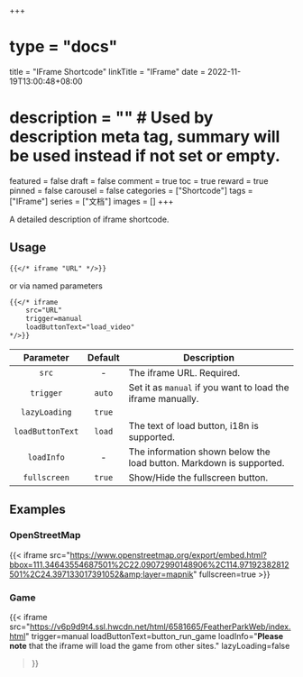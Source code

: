 +++
# type = "docs"
title = "IFrame Shortcode"
linkTitle = "IFrame"
date = 2022-11-19T13:00:48+08:00
# description = "" # Used by description meta tag, summary will be used instead if not set or empty.
featured = false
draft = false
comment = true
toc = true
reward = true
pinned = false
carousel = false
categories = ["Shortcode"]
tags = ["IFrame"]
series = ["文档"]
images = []
+++

A detailed description of iframe shortcode.

<!--more-->

## Usage

```markdown
{{</* iframe "URL" */>}}
```

or via named parameters

```markdown
{{</* iframe 
    src="URL"
    trigger=manual
    loadButtonText="load_video"
*/>}}
```

| Parameter | Default | Description
|:-:|:-:|---
| `src` | - | The iframe URL. Required.
| `trigger` | `auto` | Set it as `manual` if you want to load the iframe manually.
| `lazyLoading` | `true` | 
| `loadButtonText` | `load` | The text of load button, i18n is supported.
| `loadInfo` | - | The information shown below the load button. Markdown is supported.
| `fullscreen` | `true` | Show/Hide the fullscreen button.

## Examples

### OpenStreetMap

{{< iframe src="https://www.openstreetmap.org/export/embed.html?bbox=111.34643554687501%2C22.09072990148906%2C114.97192382812501%2C24.397133017391052&amp;layer=mapnik" fullscreen=true >}}

### Game

{{< iframe
    src="https://v6p9d9t4.ssl.hwcdn.net/html/6581665/FeatherParkWeb/index.html"
    trigger=manual
    loadButtonText=button_run_game
    loadInfo="**Please note** that the iframe will load the game from other sites."
    lazyLoading=false
>}}
